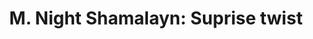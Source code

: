 ---
pid: CH1038
title: 'M. Night Shamalayn: Suprise twist'
location_transcription: Phila Film Society
zipcode: '19146'
outside_phl: 
neighborhood: Graduate Hospital,Naval Square,Southwest Center City
age: 
age_range: 
instagram: 
image_file_name: CH_1038.jpg
proposal_transcription: |-
  Bruce Willis statue surrounded by Haley Joel Osmond and the alien Tom signs.
  Then twist them together.
topic: Figure,Pop Culture
topic_summary: 0, 0
type: Other No Form
keywords_other: 
credit: 
image_labels: 
twitter: 
facebook: 
permalink: "/monuments/ch1038/"
layout: item-page
---